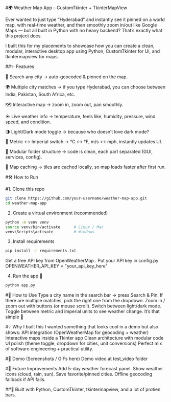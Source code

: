 #🌍 Weather Map App – CustomTkinter + TkinterMapView

Ever wanted to just type “Hyderabad” and instantly see it pinned on a world map, with real-time weather, and then smoothly zoom in/out like Google Maps — but all built in Python with no heavy backend? That’s exactly what this project does.

I built this for my placements to showcase how you can create a clean, modular, interactive desktop app using Python, CustomTkinter for UI, and tkintermapview for maps.

##✨ Features

🔎 Search any city → auto-geocoded & pinned on the map.

🌍 Multiple city matches → if you type Hyderabad, you can choose between India, Pakistan, South Africa, etc.

🗺️ Interactive map → zoom in, zoom out, pan smoothly.

☀️ Live weather info → temperature, feels like, humidity, pressure, wind speed, and condition.

🌗 Light/Dark mode toggle → because who doesn’t love dark mode?

📏 Metric ↔ Imperial switch → °C ↔ °F, m/s ↔ mph, instantly updates UI.

🧩 Modular folder structure → code is clean, each part separated (GUI, services, config).

💾 Map caching → tiles are cached locally, so map loads faster after first run.

#🛠️ How to Run

#1. Clone this repo
```bash
git clone https://github.com/your-username/weather-map-app.git
cd weather-map-app
```
2. Create a virtual environment (recommended)
```bash
python -m venv venv
source venv/bin/activate      # Linux / Mac
venv\Scripts\activate         # Windows
```
3. Install requirements
```bash
pip install -r requirements.txt
```
Get a free API key from OpenWeatherMap
.
Put your API key in config.py
OPENWEATHER_API_KEY = "your_api_key_here"

4. Run the app 🎉
```bash
python app.py
```

#🎥 How to Use
Type a city name in the search bar → press Search & Pin.
If there are multiple matches, pick the right one from the dropdown.
Zoom in / zoom out with buttons (or mouse scroll).
Switch between light/dark mode.
Toggle between metric and imperial units to see weather change.
It’s that simple 🚀

#💡 Why I built this
I wanted something that looks cool in a demo but also shows:
API integration (OpenWeatherMap for geocoding + weather)
Interactive maps inside a Tkinter app
Clean architecture with modular code
UI polish (theme toggle, dropdown for cities, unit conversions)
Perfect mix of software engineering + practical utility.

#📸 Demo (Screenshots / GIFs here)
Demo video at test_video folder

#🚀 Future Improvements
Add 5-day weather forecast panel.
Show weather icons (cloud, rain, sun).
Save favorite/pinned cities.
Offline geocoding fallback if API fails.

##💙 Built with Python, CustomTkinter, tkintermapview, and a lot of protien bars.
